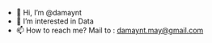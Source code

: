 - 👋 Hi, I’m @damaynt
- 👀 I’m interested in Data
- 📫 How to reach me? Mail to : damaynt.may@gmail.com

<!---
damaynt/damaynt is a ✨ special ✨ repository because its `README.md` (this file) appears on your GitHub profile.
You can click the Preview link to take a look at your changes.
--->

